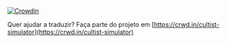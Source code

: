 [![Crowdin](https://badges.crowdin.net/cultist-simulator/localized.svg)](https://crowdin.com/project/cultist-simulator)

Quer ajudar a traduzir? Faça parte do projeto em [https://crwd.in/cultist-simulator](https://crwd.in/cultist-simulator)